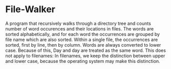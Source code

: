 # File-Walker
A program that recursively walks through a directory tree and counts number of word occurences and their locations in files.
The words are sorted alphabetically, and for each word the
occurrences are grouped by file name which are also sorted. Within a single
file, the occurrences are sorted, first by line, then by column.
Words are always converted to lower case. Because of this, Day and day are treated as the same
word. This does not apply to filenames: In filenames, we keep the distinction between upper and lower case, because the operating system may make this
distinction.
